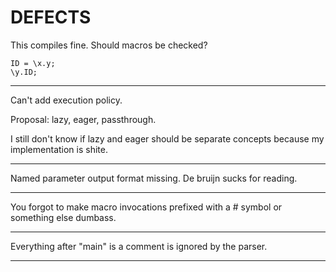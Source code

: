 # DEFECTS

This compiles fine.
Should macros be checked?
```
ID = \x.y;
\y.ID;
```

---

Can't add execution policy.

Proposal: lazy, eager, passthrough.

I still don't know if lazy and eager should be separate concepts because my implementation is shite.

---

Named parameter output format missing.
De bruijn sucks for reading.

---

You forgot to make macro invocations prefixed with a # symbol or something else dumbass.

---

Everything after "main" is a comment is ignored by the parser.

---
